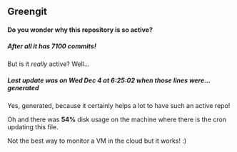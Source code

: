 ## Greengit

#### Do you wonder why this repository is so active?

##### After all it has 7100 commits!

But is it *really* active? Well...

##### Last update was on Wed Dec 4 at 6:25:02 when those lines were... generated

Yes, generated, because it certainly helps a lot to have such an active repo!

Oh and there was **54%** disk usage on the machine
where there is the cron updating this file.

Not the best way to monitor a VM in the cloud but it works! :)
